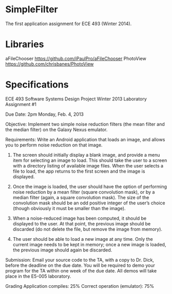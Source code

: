 SimpleFilter
============

The first application assignment for ECE 493 (Winter 2014).

Libraries
=========
aFileChooser https://github.com/iPaulPro/aFileChooser
PhotoView https://github.com/chrisbanes/PhotoView

Specifications
==============

ECE 493 Software Systems Design Project
Winter 2013
Laboratory Assignment #1

Due Date: 2pm Monday, Feb. 4, 2013

Objective:  Implement two simple noise reduction filters (the mean filter and the median 
filter) on the Galaxy Nexus emulator. 

Requirements:  Write  an  Android  application  that  loads  an  image,  and  allows  you  to 
perform noise reduction on that image.

1.  The  screen  should  initially  display  a  blank  image,  and  provide  a  menu  item  for 
selecting  an  image  to  load.  This  should  take  the  user  to  a  screen  with  a  directory 
listing of available image files. When the user selects a file to load, the app returns to 
the first screen and the image is displayed.

2.  Once  the  image  is  loaded,  the  user  should  have  the  option  of  performing  noise 
reduction by a mean filter (square convolution  mask), or  by a median filter (again, a 
square  convolution  mask).  The  size  of  the  convolution  mask  should  be  an  odd 
positive  integer  of  the  user’s  choice  (though  obviously  it  must  be  smaller  than  the 
image).

3.  When a noise-reduced image has  been computed, it should be displayed to the user. 
At  that  point,  the  previous  image  should  be  discarded  (do  not  delete  the  file,  but 
remove the image from memory).

4.  The  user  should  be  able  to  load  a  new  image  at  any  time.  Only  the  current  image 
needs to be kept in memory; once a new image is loaded, the previous image should 
again be discarded.

Submission:  Email  your  source  code  to  the  TA,  with  a  copy  to  Dr.  Dick,  before  the 
deadline on the due date. You will be required to demo your program for the TA within 
one week of the due date. All demos will take place in the E5-005 laboratory.

Grading
Application compiles:      25%
Correct operation (emulator):   75%
